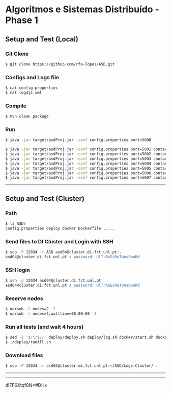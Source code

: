 # Algoritmos e Sistemas Distribuído - Phase 1

## Setup and Test (Local)

### Git Clone
```bash
$ git clone https://github.com/rfa-lopes/ASD.git
```

### Configs and Logs file
```bash
$ cat config.properties
$ cat log4j2.xml
```

### Compile
```bash
$ mvn clean package
```

### Run
```bash
$ java -jar target/asdProj.jar -conf config.properties port=5000
```
```bash
$ java -jar target/asdProj.jar -conf config.properties port=5001 contact=127.0.0.1:5000
$ java -jar target/asdProj.jar -conf config.properties port=5002 contact=127.0.0.1:5000
$ java -jar target/asdProj.jar -conf config.properties port=5003 contact=127.0.0.1:5000
$ java -jar target/asdProj.jar -conf config.properties port=5004 contact=127.0.0.1:5000
$ java -jar target/asdProj.jar -conf config.properties port=5005 contact=127.0.0.1:5000
$ java -jar target/asdProj.jar -conf config.properties port=5006 contact=127.0.0.1:5000
$ java -jar target/asdProj.jar -conf config.properties port=5007 contact=127.0.0.1:5000,127.0.0.1:5001
```
---

## Setup and Test (Cluster)

### Path
```bash
$ ls ASD/
config.properties deploy docker Dockerfile .....
```

### Send files to DI Cluster and Login with SSH
```bash
$ scp -P 12034 -r ASD asd04@cluster.di.fct.unl.pt:.
asd04@cluster.di.fct.unl.pt's password: UlTrAsEcReTpAsSwoRd
```

### SSH login
```bash
$ ssh -p 12034 asd04@cluster.di.fct.unl.pt
asd04@cluster.di.fct.unl.pt's password: UlTrAsEcReTpAsSwoRd
```

### Reserve nodes
```bash
$ oarsub -l nodes=2 -I
$ oarsub -l nodes=2,walltime=08:00:00 -I
```

### Run all tests (and wait 4 hours)
```bash
$ sed -i 's/\r$//' deploy/deploy.sh deploy/log.sh docker/start.sh docker/setupTc.sh deploy/setup.sh deploy/runTest.sh deploy/runAll.sh deploy/checkLogs.sh
$ ./deploy/runAll.sh
```

### Download files
```bash
$ scp -P 12034 -r asd04@cluster.di.fct.unl.pt:~/ASD/Logs-Cluster/ .
```

---
---

d!7F6Xtqf8N=#DHx